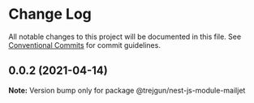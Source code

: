 # Change Log

All notable changes to this project will be documented in this file.
See [Conventional Commits](https://conventionalcommits.org) for commit guidelines.

## 0.0.2 (2021-04-14)

**Note:** Version bump only for package @trejgun/nest-js-module-mailjet
